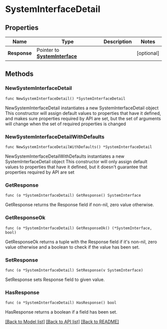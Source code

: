 # SystemInterfaceDetail

## Properties

Name | Type | Description | Notes
------------ | ------------- | ------------- | -------------
**Response** | Pointer to [**SystemInterface**](SystemInterface.md) |  | [optional] 

## Methods

### NewSystemInterfaceDetail

`func NewSystemInterfaceDetail() *SystemInterfaceDetail`

NewSystemInterfaceDetail instantiates a new SystemInterfaceDetail object
This constructor will assign default values to properties that have it defined,
and makes sure properties required by API are set, but the set of arguments
will change when the set of required properties is changed

### NewSystemInterfaceDetailWithDefaults

`func NewSystemInterfaceDetailWithDefaults() *SystemInterfaceDetail`

NewSystemInterfaceDetailWithDefaults instantiates a new SystemInterfaceDetail object
This constructor will only assign default values to properties that have it defined,
but it doesn't guarantee that properties required by API are set

### GetResponse

`func (o *SystemInterfaceDetail) GetResponse() SystemInterface`

GetResponse returns the Response field if non-nil, zero value otherwise.

### GetResponseOk

`func (o *SystemInterfaceDetail) GetResponseOk() (*SystemInterface, bool)`

GetResponseOk returns a tuple with the Response field if it's non-nil, zero value otherwise
and a boolean to check if the value has been set.

### SetResponse

`func (o *SystemInterfaceDetail) SetResponse(v SystemInterface)`

SetResponse sets Response field to given value.

### HasResponse

`func (o *SystemInterfaceDetail) HasResponse() bool`

HasResponse returns a boolean if a field has been set.


[[Back to Model list]](../README.md#documentation-for-models) [[Back to API list]](../README.md#documentation-for-api-endpoints) [[Back to README]](../README.md)


